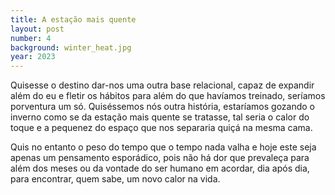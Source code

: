 ```yaml
---
title: A estação mais quente
layout: post
number: 4
background: winter_heat.jpg
year: 2023
---
```


Quisesse o destino dar-nos uma outra base relacional, capaz de expandir além do eu e fletir os hábitos para além do que havíamos treinado, seríamos porventura um só. Quiséssemos nós outra história, estaríamos gozando o inverno como se da estação mais quente se tratasse, tal seria o calor do toque e a pequenez do espaço que nos separaria quiçá na mesma cama.

Quis no entanto o peso do tempo que o tempo nada valha e hoje este seja apenas um pensamento esporádico, pois não há dor que prevaleça para além dos meses ou da vontade do ser humano em acordar, dia após dia, para encontrar, quem sabe, um novo calor na vida.